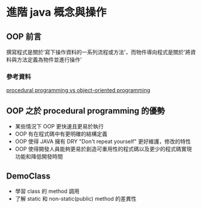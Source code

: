 # 進階 java 概念與操作

## OOP 前言
撰寫程式是關於'寫下操作資料的一系列流程或方法'，而物件導向程式是關於'將資料與方法定義為物件並進行操作'
### 參考資料
[procedural programming vs object-oriented programming](https://www.geeksforgeeks.org/differences-between-procedural-and-object-oriented-programming/)

## OOP 之於 procedural programming 的優勢
- 某些情況下 OOP 更快速且更易於執行
- OOP 有在程式碼中有更明確的結構定義
- OOP 使得 JAVA 擁有 DRY "Don't repeat yourself" 更好維護，修改的特性
- OOP 使得開發人員能夠更易於創造可重用性的程式碼以及更少的程式碼實現功能和降低開發時間

## DemoClass
- 學習 class 的 method 調用
- 了解 static 和 non-static(public) method 的差異性